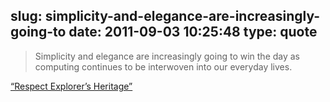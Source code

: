 slug: simplicity-and-elegance-are-increasingly-going-to
date: 2011-09-03 10:25:48
type: quote
---

> Simplicity and elegance are increasingly going to win the day as computing continues to be interwoven into our everyday lives.

[“Respect Explorer’s Heritage”](http://techcrunch.com/2011/08/30/we-need-an-invert-selection-button/)
